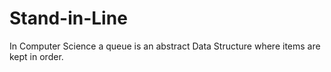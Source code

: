 # Stand-in-Line
In Computer Science a queue is an abstract Data Structure where items are kept in order.
